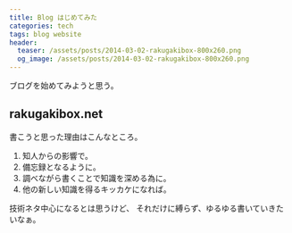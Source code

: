 ```yaml
---
title: Blog はじめてみた
categories: tech
tags: blog website
header:
  teaser: /assets/posts/2014-03-02-rakugakibox-800x260.png
  og_image: /assets/posts/2014-03-02-rakugakibox-800x260.png
---
```


ブログを始めてみようと思う。

<!--more-->

## rakugakibox.net

書こうと思った理由はこんなところ。

1. 知人からの影響で。
2. 備忘録となるように。
3. 調べながら書くことで知識を深める為に。
4. 他の新しい知識を得るキッカケになれば。

技術ネタ中心になるとは思うけど、
それだけに縛らず、ゆるゆる書いていきたいなぁ。
